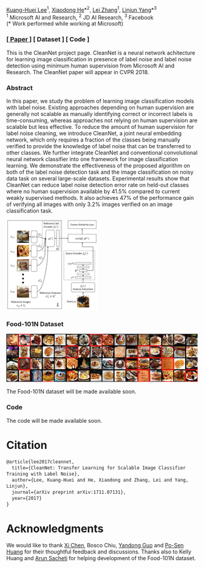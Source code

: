 [Kuang-Huei Lee](https://scholar.google.com/citations?user=rE7-N30AAAAJ&hl)<sup>1</sup>, [Xiaodong He](https://scholar.google.com/citations?user=W5WbqgoAAAAJ)\*<sup>2</sup>, [Lei Zhang](https://www.microsoft.com/en-us/research/people/leizhang/)<sup>1</sup>, [Linjun Yang](https://scholar.google.com/citations?user=cvgKxDQAAAAJ)\*<sup>3</sup><br>
<sup>1</sup> Microsoft AI and Research, <sup>2</sup> JD AI Research, <sup>3</sup> Facebook<br>
(* Work performed while working at Microsoft)

### [[ Paper ]](https://arxiv.org/abs/1711.07131) [ Dataset ] [ Code ]

This is the CleanNet project page. CleanNet is a neural network achitecture for learning image classification in presence of label noise and label noise detection using minimum human supervision from Microsoft AI and Research. The CleanNet paper will appear in CVPR 2018.

### Abstract

In this paper, we study the problem of learning image classification models with label noise. Existing approaches depending on human supervision are generally not scalable as manually identifying correct or incorrect labels is time-consuming, whereas approaches not relying on human supervision are scalable but less effective. To reduce the amount of human supervision for label noise cleaning, we introduce CleanNet, a joint neural embedding network, which only requires a fraction of the classes being manually verified to provide the knowledge of label noise that can be transferred to other classes. We further integrate CleanNet and conventional convolutional neural network classifier into one framework for image classification learning. We demonstrate the effectiveness of the proposed algorithm on both of the label noise detection task and the image classification on noisy data task on several large-scale datasets. Experimental results show that CleanNet can reduce label noise detection error rate on held-out classes where no human supervision available by 41.5% compared to current weakly supervised methods. It also achieves 47% of the performance gain of verifying all images with only 3.2% images verified on an image classification task.


<img src="docs/figs/cleannet.png" alt="CleanNet" width="240">

### Food-101N Dataset
<img src='docs/figs/f101n_example.jpg'><br>

The Food-101N dataset will be made available soon.

### Code
The code will be made available soon.

# Citation

```
@article{lee2017cleannet,
  title={CleanNet: Transfer Learning for Scalable Image Classifier Training with Label Noise},
  author={Lee, Kuang-Huei and He, Xiaodong and Zhang, Lei and Yang, Linjun},
  journal={arXiv preprint arXiv:1711.07131},
  year={2017}
}
```

# Acknowledgments

We would like to thank [Xi Chen](https://sites.google.com/site/xichenstephen/), Bosco Chiu, [Yandong Guo](https://www.microsoft.com/en-us/research/people/yag/) and [Po-Sen Huang](https://posenhuang.github.io/) for their thoughtful feedback and discussions. Thanks also to Kelly Huang and [Arun Sacheti](https://www.linkedin.com/in/asacheti/) for helping development of the Food-101N dataset.
